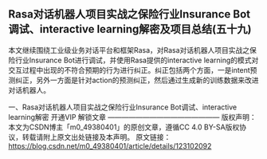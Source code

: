 ## Rasa对话机器人项目实战之保险行业Insurance Bot调试、interactive learning解密及项目总结(五十九)

本文继续围绕工业级业务对话平台和框架Rasa，对Rasa对话机器人项目实战之保险行业Insurance Bot进行调试，并使用Rasa提供的interactive learning的模式对交互过程中出现的不符合预期的行为进行纠正。纠正包括两个方面，一是intent预测纠正，另外一方面是针对action的预测纠正，然后通过生成新的训练数据来改进对话机器人。

一、Rasa对话机器人项目实战之保险行业Insurance Bot调试、interactive learning解密
开通VIP 解锁文章 
————————————————
版权声明：本文为CSDN博主「m0_49380401」的原创文章，遵循CC 4.0 BY-SA版权协议，转载请附上原文出处链接及本声明。
原文链接：https://blog.csdn.net/m0_49380401/article/details/123102092
